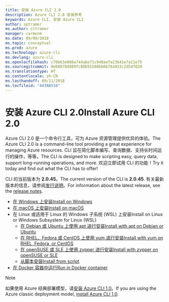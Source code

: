 ```yaml
---
title: 安装 Azure CLI 2.0
description: Azure CLI 2.0 安装参考
keywords: Azure CLI, 安装 Azure CLI
author: sptramer
ms.author: sttramer
manager: carmonm
ms.date: 09/09/2018
ms.topic: conceptual
ms.prod: azure
ms.technology: azure-cli
ms.devlang: azure-cli
ms.openlocfilehash: c78b63e808a744abe71c940aefa23641e7a11e75
ms.sourcegitcommit: 0e688704889fc88b91588bb6678a933c2d54f020
ms.translationtype: HT
ms.contentlocale: zh-CN
ms.lasthandoff: 09/11/2018
ms.locfileid: "44388518"
---
```

# <a name="install-azure-cli-20"></a><span data-ttu-id="870b5-104">安装 Azure CLI 2.0</span><span class="sxs-lookup"><span data-stu-id="870b5-104">Install Azure CLI 2.0</span></span>

<span data-ttu-id="870b5-105">Azure CLI 2.0 是一个命令行工具，可为 Azure 资源管理提供优异的体验。</span><span class="sxs-lookup"><span data-stu-id="870b5-105">The Azure CLI 2.0 is a command-line tool providing a great experience for managing Azure resources.</span></span> <span data-ttu-id="870b5-106">CLI 旨在简化脚本编写、查询数据、支持长时间运行的操作，等等。</span><span class="sxs-lookup"><span data-stu-id="870b5-106">The CLI is designed to make scripting easy, query data, support long-running operations, and more.</span></span> <span data-ttu-id="870b5-107">欢迎立即试用 CLI 的功能！</span><span class="sxs-lookup"><span data-stu-id="870b5-107">Try it today and find out what the CLI has to offer!</span></span>

<span data-ttu-id="870b5-108">CLI 的当前版本为 __2.0.45__。</span><span class="sxs-lookup"><span data-stu-id="870b5-108">The current version of the CLI is __2.0.45__.</span></span> <span data-ttu-id="870b5-109">有关最新版本的信息，请参阅[发行说明](release-notes-azure-cli.md)。</span><span class="sxs-lookup"><span data-stu-id="870b5-109">For information about the latest release, see the [release notes](release-notes-azure-cli.md).</span></span>

* [<span data-ttu-id="870b5-110">在 Windows 上安装</span><span class="sxs-lookup"><span data-stu-id="870b5-110">Install on Windows</span></span>](install-azure-cli-windows.md)
* [<span data-ttu-id="870b5-111">在 macOS 上安装</span><span class="sxs-lookup"><span data-stu-id="870b5-111">Install on macOS</span></span>](install-azure-cli-macos.md)
* <span data-ttu-id="870b5-112">在 Linux 或适用于 Linux 的 Windows 子系统 (WSL) 上安装</span><span class="sxs-lookup"><span data-stu-id="870b5-112">Install on Linux or Windows Subsystem for Linux (WSL)</span></span>
  * [<span data-ttu-id="870b5-113">在 Debian 或 Ubuntu 上使用 apt 进行安装</span><span class="sxs-lookup"><span data-stu-id="870b5-113">Install with apt on Debian or Ubuntu</span></span>](install-azure-cli-apt.md)
  * [<span data-ttu-id="870b5-114">在 RHEL、Fedora 或 CentOS 上使用 yum 进行安装</span><span class="sxs-lookup"><span data-stu-id="870b5-114">Install with yum on RHEL, Fedora, or CentOS</span></span>](install-azure-cli-yum.md)
  * [<span data-ttu-id="870b5-115">在 openSUSE 或 SLE 上使用 zypper 进行安装</span><span class="sxs-lookup"><span data-stu-id="870b5-115">Install with zypper on openSUSE or SLE</span></span>](install-azure-cli-zypper.md)
  * [<span data-ttu-id="870b5-116">从脚本安装</span><span class="sxs-lookup"><span data-stu-id="870b5-116">Install from script</span></span>](install-azure-cli-linux.md)
* [<span data-ttu-id="870b5-117">在 Docker 容器中运行</span><span class="sxs-lookup"><span data-stu-id="870b5-117">Run in Docker container</span></span>](run-azure-cli-docker.md)

> [!NOTE]
> <span data-ttu-id="870b5-118">如果使用 Azure 经典部署模型，请[安装 Azure CLI 1.0](install-cli-version-1.0.md)。</span><span class="sxs-lookup"><span data-stu-id="870b5-118">If you are using the Azure classic deployment model, [install Azure CLI 1.0](install-cli-version-1.0.md).</span></span>

